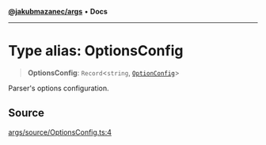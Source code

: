 [**@jakubmazanec/args**](../README.md) • **Docs**

---

# Type alias: OptionsConfig

> **OptionsConfig**: `Record`\<`string`, [`OptionConfig`](OptionConfig.md)\>

Parser's options configuration.

## Source

[args/source/OptionsConfig.ts:4](https://github.com/jakubmazanec/js-tools/blob/0a7ca643260718f11723fa4df4f144d2d5a8a885/packages/args/source/OptionsConfig.ts#L4)
